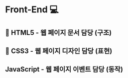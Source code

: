 # **Front-End** 💻

## 📃 **HTML5** - 웹 페이지 **문서** 담당 **(구조)**
## 🌈 **CSS3** - 웹 페이지 **디자인** 담당 **(표현)**
## **JavaScript** - 웹 페이지 **이벤트** 담당 **(동작)**